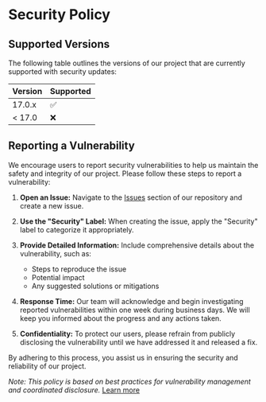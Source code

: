 # Security Policy

## Supported Versions

The following table outlines the versions of our project that are currently supported with security updates:

| Version | Supported          |
| ------- | ------------------ |
| 17.0.x  | :white_check_mark: |
| < 17.0  | :x:                |

## Reporting a Vulnerability

We encourage users to report security vulnerabilities to help us maintain the safety and integrity of our project. Please follow these steps to report a vulnerability:

1. **Open an Issue:** Navigate to the [Issues](https://github.com/helsenorge/refero/issues) section of our repository and create a new issue.

2. **Use the "Security" Label:** When creating the issue, apply the "Security" label to categorize it appropriately.

3. **Provide Detailed Information:** Include comprehensive details about the vulnerability, such as:
   - Steps to reproduce the issue
   - Potential impact
   - Any suggested solutions or mitigations

4. **Response Time:** Our team will acknowledge and begin investigating reported vulnerabilities within one week during business days. We will keep you informed about the progress and any actions taken.

5. **Confidentiality:** To protect our users, please refrain from publicly disclosing the vulnerability until we have addressed it and released a fix.

By adhering to this process, you assist us in ensuring the security and reliability of our project.

*Note: This policy is based on best practices for vulnerability management and coordinated disclosure.* [Learn more](https://docs.github.com/en/code-security/getting-started/adding-a-security-policy-to-your-repository)
